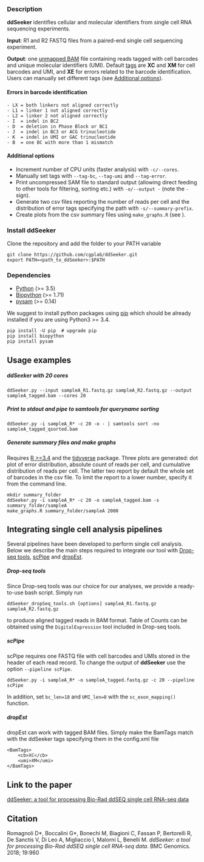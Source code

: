 ### Description
**ddSeeker** identifies cellular and molecular identifiers from single cell RNA sequencing experiments.

**Input**: R1 and R2 FASTQ files from a paired-end single cell sequencing experiment.

**Output**: one [unmapped BAM](https://gatkforums.broadinstitute.org/gatk/discussion/11008/ubam-unmapped-bam-format)
file containing reads tagged with cell barcodes and unique molecular identifiers (UMI).
Default [tags](https://genome.sph.umich.edu/wiki/SAM#What_are_TAGs.3F) are
**XC** and **XM** for cell barcodes and UMI, and **XE** for errors related to
the barcode identification.
Users can manually set different tags (see [Additional options](https://github.com/cgplab/ddSeeker#additional-options)).

#### Errors in barcode identification

    - LX = both linkers not aligned correctly
    - L1 = linker 1 not aligned correctly
    - L2 = linker 2 not aligned correctly
    - I  = indel in BC2
    - D  = deletion in Phase Block or BC1
    - J  = indel in BC3 or ACG trinucleotide
    - K  = indel in UMI or GAC trinucleotide
    - B  = one BC with more than 1 mismatch

#### Additional options

  - Increment number of CPU units (faster analysis) with `-c/--cores`.
  - Manually set tags with `--tag-bc`, `--tag-umi` and `--tag-error`.
  - Print uncompressed SAM file to standard output (allowing direct feeding to other tools for
    filtering, sorting etc.) with `-o/--output -` (note the `-` sign).
  - Generate two csv files reporting the number of reads per cell and the distribution
  of error tags specifying the path with `-s/--summary-prefix`.
  - Create plots from the csv summary files using `make_graphs.R` (see ).


### Install ddSeeker
Clone the repository and add the folder to your PATH variable

    git clone https://github.com/cgplab/ddSeeker.git
    export PATH=<path_to_ddSeeker>:$PATH

### Dependencies
- [Python](https://www.python.org/downloads) (>= 3.5)
- [Biopython](http://biopython.org) (>= 1.71)
- [pysam](https://pysam.readthedocs.io) (>= 0.14)

We suggest to install python packages using [pip](https://pip.pypa.io/en/stable/installing/)
which should be already installed if you are using Python3 >= 3.4.

    pip install -U pip  # upgrade pip
    pip install biopython
    pip install pysam

## Usage examples

##### ddSeeker with 20 cores

    ddSeeker.py --input sampleA_R1.fastq.gz sampleA_R2.fastq.gz --output sampleA_tagged.bam --cores 20

##### Print to stdout and pipe to samtools for queryname sorting

    ddSeeker.py -i sampleA_R* -c 20 -o - | samtools sort -no sampleA_tagged_qsorted.bam

##### Generate summary files and make graphs
Requires [R >=3.4](https://www.r-project.org/) and the [tidyverse](https://www.tidyverse.org/) package.
Three plots are generated: dot plot of error distribution, absolute count of reads per
cell, and cumulative distribution of reads per cell. The latter two report by default
the whole set of barcodes in the csv file. To limit the report to a lower
number, specify it from the command line.

    mkdir summary_folder
    ddSeeker.py -i sampleA_R* -c 20 -o sampleA_tagged.bam -s summary_folder/sampleA
    make_graphs.R summary_folder/sampleA 2000

## Integrating single cell analysis pipelines
Several pipelines have been developed to perform single cell analysis.
Below we describe the main steps required to integrate our tool with
[Drop-seq tools](http://mccarrolllab.com/dropseq/),
[scPipe](https://github.com/LuyiTian/scPipe) and
[dropEst](https://github.com/hms-dbmi/dropEst).


##### Drop-seq tools
Since Drop-seq tools was our choice for our analyses, we provide a ready-to-use bash
script.  Simply run

    ddSeeker_dropSeq_tools.sh [options] sampleA_R1.fastq.gz sampleA_R2.fastq.gz

to produce aligned tagged reads in BAM format. 
Table of Counts can be obtained using the `DigitalExpression` tool included in Drop-seq tools.

##### scPipe
scPipe requires one FASTQ file with cell barcodes and UMIs stored in the header
of each read record. To change the output of **ddSeeker** use the option
`--pipeline scPipe`.

    ddSeeker.py -i sampleA_R* -o sampleA_tagged.fastq.gz -c 20 --pipeline scPipe

In addition, set `bc_len=18` and `UMI_len=8` with the `sc_exon_mapping()` function.

##### dropEst
dropEst can work with tagged BAM files. Simply make the BamTags match with the
ddSeeker tags specifying them in the config.xml file

    <BamTags>
        <cb>XC</cb>
        <umi>XM</umi>
    </BamTags>

## Link to the paper
[ddSeeker: a tool for processing Bio-Rad ddSEQ single cell RNA-seq data](https://rdcu.be/bekqj)

## Citation
Romagnoli D*, Boccalini G*, Bonechi M, Biagioni C, Fassan P, Bertorelli R, De Sanctis V, Di Leo A, Migliaccio I, Malorni L, Benelli M. *ddSeeker: a tool for processing Bio-Rad ddSEQ single cell RNA-seq data*. BMC Genomics. 2018; 19:960

